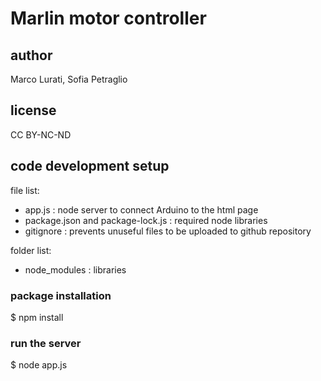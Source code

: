 # Marlin motor controller


## author
Marco Lurati, Sofia Petraglio

## license
CC BY-NC-ND

## code development setup 

file list:
- app.js : node server to connect Arduino to the html page
- package.json and package-lock.js : required node libraries
- gitignore : prevents unuseful files to be uploaded to github repository

folder list:
- node_modules : libraries

### package installation
$ npm install

### run the server
$ node app.js


